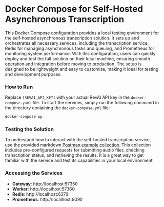 # Docker Compose for Self-Hosted Asynchronous Transcription

This Docker Compose configuration provides a local testing environment for the self-hosted asynchronous transcription solution. It sets up and orchestrates all necessary services, including the transcription service, Redis for managing asynchronous tasks and queuing, and Prometheus for monitoring system performance. With this configuration, users can quickly deploy and test the full solution on their local machine, ensuring smooth operation and integration before moving to production. The setup is designed to be lightweight and easy to customize, making it ideal for testing and development purposes.

### How to Run

Replace `[REVAI_API_KEY]` with your actual RevAI API key in the `docker-compose.yaml` file.
To start the services, simply run the following command in the directory containing the `docker-compose.yml` file:

```bash
docker-compose up
```

### Testing the Solution

To understand how to interact with the self-hosted transcription service, use the provided 
markdown [Postman example collection](/self-hosted/local-environment/postman). This collection includes pre-configured requests for submitting audio files, checking transcription status, and retrieving the results. It is a great way to get familiar with the service and test its capabilities in your local environment.

### Accessing the Services

- **Gateway**: http://localhost:57350
- **Worker**: http://localhost:57360
- **Redis**: http://localhost:6379
- **Prometheus**: http://localhost:9090